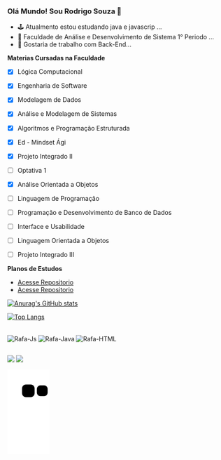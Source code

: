 ### Olá Mundo! Sou Rodrigo Souza 👋

- 🕹 Atualmento estou estudando java e javascrip ...
- 📖 Faculdade de Análise e Desenvolvimento de Sistema 1° Periodo ...
- 🤞 Gostaria de trabalho com Back-End...

**Materias Cursadas na Faculdade**

- [X] Lógica Computacional
- [X] Engenharia de Software
- [X] Modelagem de Dados
- [x] Análise e Modelagem de Sistemas
- [X] Algoritmos e Programação Estruturada
- [x] Ed - Mindset Ági
- [X] Projeto Integrado II
- [ ] Optativa 1
- [x] Análise Orientada a Objetos
- [ ] Linguagem de Programação
- [ ] Programação e Desenvolvimento de Banco de Dados
- [ ] Interface e Usabilidade
- [ ] Linguagem Orientada a Objetos
- [ ] Projeto Integrado III 


**Planos de Estudos**

- [Acesse Repositorio](https://github.com/Hub-Rodrigo/Plano-de-Estudos-Java)
- [Acesse Repositorio](https://github.com/Hub-Rodrigo/Plano_de_Estudo_JavaScript)

[![Anurag's GitHub stats](https://github-readme-stats.vercel.app/api?username=Hub-Rodrigo&show_icons=true&theme=gruvbox)](https://github.com/Hub-Rodrigo/github-readme-stats)

[![Top Langs](https://github-readme-stats.vercel.app/api/top-langs/?username=Hub-Rodrigo&hide_progress=true&theme=gruvbox)](https://github.com/Hub-Rodrigo/github-readme-stats)

<div style="display: inline_block"><br>
  <img align="center" alt="Rafa-Js" height="30" width="40" src="https://cdn.jsdelivr.net/gh/devicons/devicon/icons/javascript/javascript-original.svg" />
  <img align="center" alt="Rafa-Java" height="30" width="40" src="https://cdn.jsdelivr.net/gh/devicons/devicon/icons/java/java-original-wordmark.svg" />
  <img align="center" alt="Rafa-HTML" height="30" width="40" src="https://cdn.jsdelivr.net/gh/devicons/devicon/icons/html5/html5-original-wordmark.svg" />
                  
</div>

##

<div> 
  <a href = "mailto:dev.rodrigosf@gmail.com"><img src="https://img.shields.io/badge/-Gmail-%23333?style=for-the-badge&logo=gmail&logoColor=white" target="_blank"></a>
  <a href="https://www.linkedin.com/in/rodrigo-souza-7b8807250/" target="_blank"><img src="https://img.shields.io/badge/-LinkedIn-%230077B5?style=for-the-badge&logo=linkedin&logoColor=white" target="_blank"></a> 
  
   
   
   ![Snake animation](https://github.com/Hub-Rodrigo/Hub-Rodrigo/blob/output/github-contribution-grid-snake.svg)
 

 
